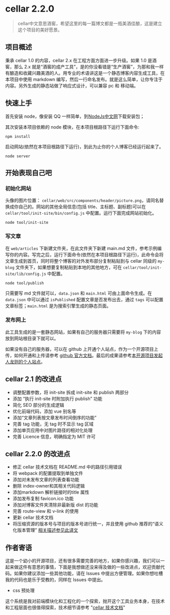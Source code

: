 # cellar 2.2.0

> cellar中文意思酒窖，希望这里的每一篇博文都是一瓶美酒佳酿，这是建立这个项目的美好愿景。

## 项目概述

秉承 cellar 1.0 的内容，cellar 2.x 在工程方面方面进一步升级。如果 1.0 是酒窖，那么 2.x 就是“酒窖的成产工具”，是的你没看错是“生产酒窖”，为那和我一样有酿造和收藏兴趣美酒的人。用专业的术语讲这是一个静态博客内容生成工具，在本项目中使用 markdown 编写，然后一行命名发布。就是这么简单，让你专注于内容。另外生成的静态站做了响应式设计，可以兼容 pc 和 移动端。

## 快速上手

首先安装 node，像安装 QQ 一样简单，到[NodeJs中文网](http://nodejs.cn/)下载安装包；

其次安装本项目依赖的 node 模块，在本项目根路径下运行下面命令:

    npm install

启动网站(依然在本项目根路径下运行)，到此为止你的个人博客已经运行起来了。
       
    node server

## 开始表现自己吧

### 初始化网站

头像的图片位置： `cellar/web/src/components/header/picture.png`，请同名替换成你自己的。网站的其他全局信息(包括 title、主标题、副标题)可以在 `cellar/tool/init-site/bin/config.js` 中配置。运行下面完成网站初始化。

	node tool/init-site

### 写文章

在 `web/articles` 下新建文件夹，在此文件夹下新建 main.md 文件，参考示例编写你的内容。写完之后，运行下面命令(依然在本项目根路径下运行)，此命令会将文章生成到首页，同时将整个博客的对外发布部分复制粘贴到与 cellar 同级的 `my-blog` 文件夹下，如果想要复制粘贴到本地的其他地方，可在 `cellar/tool/init-site/lib/config.js` 中配置。

    node tool/publish

只需要写 md 文件就可以，`data.json` 和 `main.html` 可由上面命令生成。在 `data.json` 中可以通过  `isPublished` 配置文章是否发布出去，通过 `tags` 可以配置文章标签；`main.html` 是为搜索引擎生成的静态页面。  

### 发布网上

此工具生成的是一套静态网站，如果有自己的服务器只需要将 `my-blog` 下的内容放到网站根目录下就可以。

如果没有自己的服务器，可以在 github 上开通个人站点，作为一个开源项目上传，如何开通和上传请参考 [github 官方文档](https://pages.github.com/)。最后的成果请参考[本开源项目发起人龙则的个人站点](https://longze.github.io)。

## cellar 2.1 的改进点

- 调整配置参数，将 init-site 拆成 init-site 和 publish 两部分
- 添加 “执行 init-site 时附加执行 publish” 功能
- 简化 SEO 部分的生成逻辑
- 优化前端代码，添加 vue 别名等
- 添加“文章列表按文章发布时间倒序的功能”
- 完善 tag 功能，无 tag 时不显示 tag 区域
- 添加单页应用中对图片路径的相对化处理
- 完善 Licence 信息，明确指定为 MIT 许可

## cellar 2.2.0 的改进点

- 修正 cellar 技术文档在 README.md 中的路径引用错误
- 将 webpack 的配置提取到单独文件
- 添加对未发布文章的列表查看功能
- 删除 index-owner和其相关代码逻辑
- 添加markdown 解析链接时的title 属性
- 添加发布复制 favicon.ico 功能
- 添加对博客文件夹清除非最新版 dist 的功能
- 完善 route-view 和 v-link 的使用
- 更新 cellar 技术文档
- 将压缩资源的版本号与项目的版本号进行统一，并且使用 github 推荐的“语义化版本管理”
[相关描述参见此译文](http://f2e.souche.com/blog/fan-yi-ru-he-zheng-que-de-ming-ming-ruan-jian-ban-ben-hao/?from=timeline&isappinstalled=0)

## 作者寄语

这是一个幼小的开源项目，还有很多需要完善的地方，如果你感兴趣，我们可以一起来做这件有意思的事情，下面是我想做还没来得及做的一些改进点，欢迎贡献代码。如果你建议添加一些其他功能，请在 Issues 中提出方便管理。如果你想吐槽我的代码也是乐于受教的，同样在 Issues 中提出。

- css 预处理

这个系统是我对前端模块化和工程化的一个探索，抛开这个工具业务本身，在技术和工程层面也很值得探索，技术细节请参考 "[cellar 技术文档](./web/articles/cellar-doc/main.md)"
